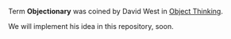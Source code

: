 Term **Objectionary** was coined by David West in [Object Thinking](http://www.amazon.com/Object-Thinking-DV-Microsoft-Professional-David/dp/0735619654). 

We will implement his idea in this repository, soon.
